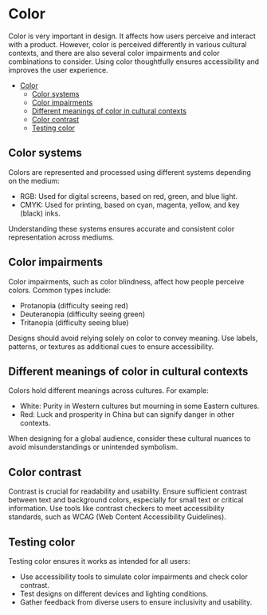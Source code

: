 # Color
Color is very important in design. It affects how users perceive and interact with a product. However, color is perceived differently in various cultural contexts, and there are also several color impairments and color combinations to consider. Using color thoughtfully ensures accessibility and improves the user experience.

- [Color](#color)
  - [Color systems](#color-systems)
  - [Color impairments](#color-impairments)
  - [Different meanings of color in cultural contexts](#different-meanings-of-color-in-cultural-contexts)
  - [Color contrast](#color-contrast)
  - [Testing color](#testing-color)



## Color systems

Colors are represented and processed using different systems depending on the medium:

- RGB: Used for digital screens, based on red, green, and blue light.
- CMYK: Used for printing, based on cyan, magenta, yellow, and key (black) inks.

Understanding these systems ensures accurate and consistent color representation across mediums.

## Color impairments

Color impairments, such as color blindness, affect how people perceive colors. Common types include:

- Protanopia (difficulty seeing red)
- Deuteranopia (difficulty seeing green)
- Tritanopia (difficulty seeing blue)

Designs should avoid relying solely on color to convey meaning. Use labels, patterns, or textures as additional cues to ensure accessibility.

## Different meanings of color in cultural contexts

Colors hold different meanings across cultures. For example:

- White: Purity in Western cultures but mourning in some Eastern cultures.
- Red: Luck and prosperity in China but can signify danger in other contexts.

When designing for a global audience, consider these cultural nuances to avoid misunderstandings or unintended symbolism.

## Color contrast

Contrast is crucial for readability and usability. Ensure sufficient contrast between text and background colors, especially for small text or critical information. Use tools like contrast checkers to meet accessibility standards, such as WCAG (Web Content Accessibility Guidelines).

## Testing color

Testing color ensures it works as intended for all users:

- Use accessibility tools to simulate color impairments and check color contrast.
- Test designs on different devices and lighting conditions.
- Gather feedback from diverse users to ensure inclusivity and usability.